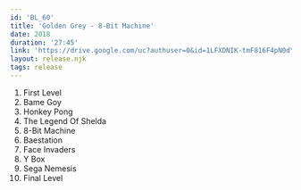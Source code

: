 ```yaml
---
id: 'BL_60'
title: 'Golden Grey - 8-Bit Machine'
date: 2018
duration: '27:45'
link: 'https://drive.google.com/uc?authuser=0&id=1LFXDNIK-tmF816F4pN0dYts3p24JeTv2&export=download'
layout: release.njk
tags: release
---
```


01. First Level
02. Bame Goy
03. Honkey Pong
04. The Legend Of Shelda
05. 8-Bit Machine
06. Baestation
07. Face Invaders
08. Y Box
09. Sega Nemesis
10. Final Level